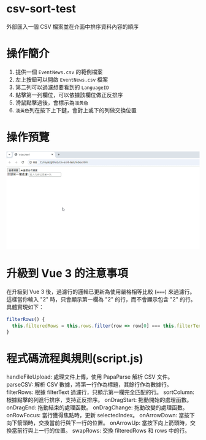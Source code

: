 # csv-sort-test
外部匯入一個 CSV 檔案並在介面中排序資料內容的順序

# 操作簡介
1. 提供一個 `EventNews.csv` 的範例檔案  
2. 左上按鈕可以開啟 `EventNews.csv` 檔案  
3. 第二列可以過濾想要看到的 `LanguageID`  
4. 點擊第一列欄位，可以依據該欄位做正反排序  
5. 滑鼠點擊過後，會標示為`淺黃色`  
6. `淺黃色`列在按下上下鍵，會對上或下的列做交換位置  

# 操作預覽
![操作預覽](./images/csv-sort.gif)

# 升級到 Vue 3 的注意事項
在升級到 Vue 3 後，過濾行的邏輯已更新為使用嚴格相等比較 (`===`) 來過濾行。這樣當你輸入 "2" 時，只會顯示第一欄為 "2" 的行，而不會顯示包含 "2" 的行。具體實現如下：

```javascript
filterRows() {
  this.filteredRows = this.rows.filter(row => row[0] === this.filterText);
}
```
# 程式碼流程與規則(script.js)
handleFileUpload: 處理文件上傳，使用 PapaParse 解析 CSV 文件。
parseCSV: 解析 CSV 數據，將第一行作為標題，其餘行作為數據行。
filterRows: 根據 filterText 過濾行，只顯示第一欄完全匹配的行。
sortColumn: 根據點擊的列進行排序，支持正反排序。
onDragStart: 拖動開始的處理函數。
onDragEnd: 拖動結束的處理函數。
onDragChange: 拖動改變的處理函數。
onRowFocus: 當行獲得焦點時，更新 selectedIndex。
onArrowDown: 當按下向下箭頭時，交換當前行與下一行的位置。
onArrowUp: 當按下向上箭頭時，交換當前行與上一行的位置。
swapRows: 交換 filteredRows 和 rows 中的行。
